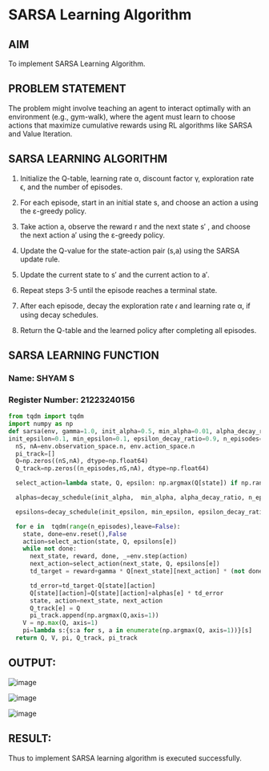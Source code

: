 # SARSA Learning Algorithm


## AIM
To implement SARSA Learning Algorithm.

## PROBLEM STATEMENT
The problem might involve teaching an agent to interact optimally with an environment (e.g., gym-walk), where the agent must learn to choose actions that maximize cumulative rewards using RL algorithms like SARSA and Value Iteration.

## SARSA LEARNING ALGORITHM

1. Initialize the Q-table, learning rate α, discount factor γ, exploration rate ϵ, and the number of episodes.

2. For each episode, start in an initial state s, and choose an action a using the ε-greedy policy.

3. Take action a, observe the reward r and the next state s′ , and choose the next action a′ using the ε-greedy policy.

4. Update the Q-value for the state-action pair (s,a) using the SARSA update rule.

5. Update the current state to s′ and the current action to a′.

6. Repeat steps 3-5 until the episode reaches a terminal state.

7. After each episode, decay the exploration rate 𝜖 and learning rate α, if using decay schedules.

8. Return the Q-table and the learned policy after completing all episodes.

## SARSA LEARNING FUNCTION
### Name: SHYAM S
### Register Number: 21223240156
```python
from tqdm import tqdm
import numpy as np
def sarsa(env, gamma=1.0, init_alpha=0.5, min_alpha=0.01, alpha_decay_ratio=0.5,
init_epsilon=0.1, min_epsilon=0.1, epsilon_decay_ratio=0.9, n_episodes=3000):
  nS, nA=env.observation_space.n, env.action_space.n
  pi_track=[]
  Q=np.zeros((nS,nA), dtype=np.float64)
  Q_track=np.zeros((n_episodes,nS,nA), dtype=np.float64)

  select_action=lambda state, Q, epsilon: np.argmax(Q[state]) if np.random.random() > epsilon else np.random.randint(len(Q[state]))

  alphas=decay_schedule(init_alpha,  min_alpha, alpha_decay_ratio, n_episodes)

  epsilons=decay_schedule(init_epsilon, min_epsilon, epsilon_decay_ratio, n_episodes)

  for e in  tqdm(range(n_episodes),leave=False):
    state, done=env.reset(),False
    action=select_action(state, Q, epsilons[e])
    while not done:
      next_state, reward, done, _=env.step(action)
      next_action=select_action(next_state, Q, epsilons[e])
      td_target = reward+gamma * Q[next_state][next_action] * (not done)

      td_error=td_target-Q[state][action]
      Q[state][action]=Q[state][action]+alphas[e] * td_error
      state, action=next_state, next_action
      Q_track[e] = Q
      pi_track.append(np.argmax(Q,axis=1))
    V = np.max(Q, axis=1)
    pi=lambda s:{s:a for s, a in enumerate(np.argmax(Q, axis=1))}[s]
  return Q, V, pi, Q_track, pi_track
```
## OUTPUT:

![image](https://github.com/user-attachments/assets/05de9d3b-f384-4a34-ad6c-60463047429e)

![image](https://github.com/user-attachments/assets/84fc5898-b801-47ed-8eee-25cb630755c0)

![image](https://github.com/user-attachments/assets/371a0562-a3ed-4088-98d8-445c02cca354)

## RESULT:
Thus to implement SARSA learning algorithm is executed successfully.
